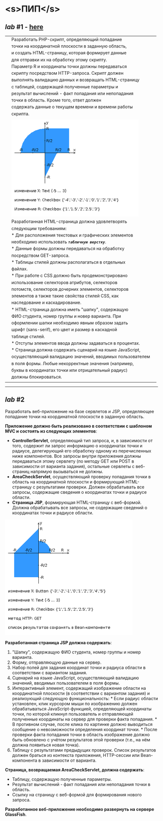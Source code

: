 # \<s>ПИП\</s>

## _lab_ #1 - [here](http://p-n-p.herokuapp.com/l1/)
|  |  |  |
|---|---|---|
| | Разработать PHP-скрипт, определяющий попадание | |
| | точки на координатной плоскости в заданную область, | |
| | и создать HTML-страницу, которая формирует данные | | 
| | для отправки их на обработку этому скрипту. | |
| | Параметр R и координаты точки должны передаваться | | 
| | скрипту посредством HTTP-запроса. Скрипт должен | |
| | выполнять валидацию данных и возвращать HTML-страницу | | 
| | с таблицей, содержащей полученные параметры и | |
| | результат вычислений - факт попадания или непопадания | | 
| | точки в область. Кроме того, ответ должен | | 
| | содержать данные о текущем времени и времени работы 
| | скрипта. | |
| | | |
| | ![lab1 areas.png](l1/static/images/areas.png) | |
| | Разработанная HTML-страница должна удовлетворять  | |
| | следующим требованиям: | |
| | * Для расположения текстовых и графических элементов | | 
| | необходимо использовать _**`табличную верстку`**_. | |
| | * Данные формы должны передаваться на обработку | | 
| | посредством GET-запроса.  | |
| | * Таблицы стилей должны располагаться в отдельных | | 
| | файлах. | |
| | * При работе с CSS должно быть продемонстрировано  | |
| | использование селекторов атрибутов, селекторов  | |
| | потомств, селекторов дочерних элементов, селекторов  | |
| | элементов а также такие свойства стилей CSS, как | | 
| | наследование и каскадирование. | |
| | * HTML-страница должна иметь "шапку", содержащую  | |
| | ФИО студента, номер группы и новер варианта. При  | |
| | оформлении шапки необходимо явным образом задать  | |
| | шрифт (sans-serif), его цвет и размер в каскадной | | 
| | таблице стилей. | |
| | * Отступы элементов ввода должны задаваться в процентах. | |
| | * Страница должна содержать сценарий на языке JavaScript, | |
| | осуществляющий валидацию значений, вводимых пользователем | | 
| | в поля формы. Любые некорректные значения (например,  | |
| | буквы в координатах точки или отрицательный радиус)  | |
| | должны блокироваться. | |
| | | |

---

## _lab_ #2
Разработать веб-приложение на базе сервлетов и JSP, определяющее попадание точки на координатной плоскости в заданную область.

**Приложение должно быть реализовано в соответствии с шаблоном MVC и состоять из следующих элементов**:
  * **ControllerServlet**, определяющий тип запроса, и, в зависимости от того, содержит ли запрос информацию о координатах точки и радиусе, делегирующий его обработку одному из перечисленных ниже компонентов. Все запросы внутри приложения должны передаваться этому сервлету (по методу GET или POST в зависимости от варианта задания), остальные сервлеты с веб-страниц напрямую вызываться не должны.
  * **AreaCheckServlet**, осуществляющий проверку попадания точки в область на координатной плоскости и формирующий HTML-страницу с результатами проверки. Должен обрабатывать все запросы, содержащие сведения о координатах точки и радиусе области.
  * **Страница JSP**, формирующая HTML-страницу с веб-формой. Должна обрабатывать все запросы, не содержащие сведений о координатах точки и радиусе области.
  
![lab2 areas.png](l2/web/img/areas.png)

**Разработанная страница JSP должна содержать**:
  1) "Шапку", содержащую ФИО студента, номер группы и номер варианта.
  2) Форму, отправляющую данные на сервер.
  3) Набор полей для задания координат точки и радиуса области в соответствии с вариантом задания.
  4) Сценарий на языке JavaScript, осуществляющий валидацию значений, вводимых пользователем в поля формы.
  5) Интерактивный элемент, содержащий изображение области на координатной плоскости (в соответствии с вариантом задания) и реализующий следующую функциональность:
    * Если радиус области установлен, клик курсором мыши по изображению должен обрабатываться JavaScript-функцией, определяющей координаты точки, по которой кликнул пользователь и отправляющей полученные координаты на сервер для проверки факта попадания.
    * В противном случае, после клика по картинке должно выводиться сообщение о невозможности определения координат точки.
    * После проверки факта попадания точки в область изображение должно быть обновлено с учётом результатов этой проверки (т.е., на нём должна появиться новая точка).
  6) Таблицу с результатами предыдущих проверок. Список результатов должен браться из контекста приложения, HTTP-сессии или Bean-компонента в зависимости от варианта.

**Страница, возвращаемая AreaCheckServlet, должна содержать**:
  * Таблицу, содержащую полученные параметры.
  * Результат вычислений - факт попадания или непопадания точки в область.
  * Ссылку на страницу с веб-формой для формирования нового запроса.
  
**Разработанное веб-приложение необходимо развернуть на сервере GlassFish**.

